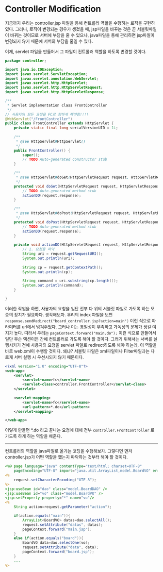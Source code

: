 # Controller Modification 

지금까지 우리는 controller.jsp 파일을 통해 컨트롤러 역할을 수행하는 로직을 구현하였다. 그러나, 로직이 변경되는 경우가 생겼을 때, jsp파일을 바꾸는 것은 곧 서블릿파일이 바뀌는 것이므로 서버에 부담을 줄 수 있으나, java파일을 통해 관리하면 jsp파일이 변경되지 않기 때문에 서버의 부담을 줄일 수 있다.

이제, servlet 파일을 만들어서 그 파일이 컨트롤러 역할을 하도록 변경할 것이다. 
```java
package controller;

import java.io.IOException;
import javax.servlet.ServletException;
import javax.servlet.annotation.WebServlet;
import javax.servlet.http.HttpServlet;
import javax.servlet.http.HttpServletRequest;
import javax.servlet.http.HttpServletResponse;

/**
 * Servlet implementation class FrontController
 */
// 사용자의 모든 요청을 FC로 향하게 해야함!!!! 
@WebServlet("/FrontController")
public class FrontController extends HttpServlet {
	private static final long serialVersionUID = 1L;
       
    /**
     * @see HttpServlet#HttpServlet()
     */
    public FrontController() {
        super();
        // TODO Auto-generated constructor stub
    }

	/**
	 * @see HttpServlet#doGet(HttpServletRequest request, HttpServletResponse response)
	 */
	protected void doGet(HttpServletRequest request, HttpServletResponse response) throws ServletException, IOException {
		// TODO Auto-generated method stub
		actionDO(request,response);
	}

	/**
	 * @see HttpServlet#doPost(HttpServletRequest request, HttpServletResponse response)
	 */
	protected void doPost(HttpServletRequest request, HttpServletResponse response) throws ServletException, IOException {
		// TODO Auto-generated method stub
		actionDO(request,response);
	}
	
	private void actionDO(HttpServletRequest request, HttpServletResponse response) throws ServletException, IOException{
		// 1. 요청을 파악
		String uri = request.getRequestURI();
		System.out.println(uri);
		
		String cp = request.getContextPath();
		System.out.println(cp);
		
		String command = uri.substring(cp.length());
		System.out.println(command);	
	}

}
```

이러한 작업을 하면, 사용자의 요청을 일단 전부 다 위의 서블릿 파일로 가도록 하는 모종의 장치가 필요하다. 생각해보자. 우리의 index 파일을 보면 `response.sendRedirect("board_controller.jsp?action=main")` 이런 식으로 파라미터를 url에서 넘겨주었다. 그러나 이는 통일성이 부족하고 가독성의 문제가 생길 여지가 높다. 따라서 우리는 `pageContext.forward("main.do");` 이런 식으로 만들어서 일단 무슨 액션이든 간에 컨트롤러로 가도록 해야 할 것이다. 그러기 위해서는 서버를 실행시키기 전에 사용자의 요청을 servlet 파일로 redirect하도록 해야 하는데, 이 역할을 바로 web.xml이 수행할 것이다. 왜냐? 서블릿 파일은 xml파일이나 Filter파일과는 다르게 서버 실행 시 우선시되지 않기 때문이다. 

```xml
<?xml version="1.0" encoding="UTF-8"?>
<web-app>
	<servlet>
		<servlet-name>fc</servlet-name>
		<servlet-class>controller.FrontController</servlet-class>
	</servlet>
	
	<servlet-mapping>
		<servlet-name>fc</servlet-name>
		<url-pattern>*.do</url-pattern>
	</servlet-mapping>

</web-app>
```

이렇게 만들면 *.do 라고 끝나는 요청에 대해 전부 `controller.FrontController` 로 가도록 하게 하는 역할을 해준다. 

***

컨트롤러의 역할을 java파일로 옮기는 코딩을 수행해보자. 그렇다면 먼저 controller.jsp가 어떤 역할을 했는지 파악하는 것부터 해야 할 것이다. 
```jsp
<%@ page language="java" contentType="text/html; charset=UTF-8"
    pageEncoding="UTF-8" import="java.util.ArrayList,model.BoardVO" errorPage="error.jsp" %>
<%
	request.setCharacterEncoding("UTF-8");
%>
<jsp:useBean id="dao" class="model.BoardDAO" />
<jsp:useBean id="vo" class="model.BoardVO" />
<jsp:setProperty property="*" name="vo"/>
<%
	String action=request.getParameter("action");

	if(action.equals("main")){
		ArrayList<BoardVO> datas=dao.selectAll();		
		request.setAttribute("datas", datas);
		pageContext.forward("main.jsp");
	}
	else if(action.equals("board")){		
		BoardVO data=dao.selectOne(vo);
		request.setAttribute("data", data);
		pageContext.forward("board.jsp");
	}
	...
%>
```

